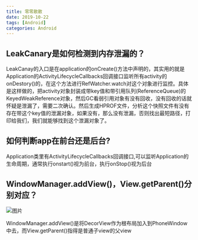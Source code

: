 ```yaml
---
title: 零零散散
date: 2019-10-22
tags: [Android]
categories: Android
---
```



## LeakCanary是如何检测到内存泄漏的？

LeakCanay的入口是在application的onCreate()方法中声明的，其实用的就是Application的ActivityLifecycleCallbacks回调接口监听所有activity的onDestory()的，在这个方法进行RefWatcher.watch对这个对象进行监控。具体是这样做的，把activity对象封装成带key值和带引用队列(ReferenceQueue)的KeyedWeakReference对象，然后GC看弱引用对象有没有回收，没有回收的话就怀疑是泄漏了，需要二次确认。然后生成HPROF文件，分析这个快照文件有没有存在带这个key值的泄漏对象，如果没有，那么没有泄漏，否则找出最短路径，打印给我们，我们就能够找到这个泄漏对象了。

## 如何判断app在前台还是后台?

Application类里有ActivityLifecycleCallbacks回调接口,可以监听Application的生命周期，通常执行onstart()视为前台，执行onStop()视为后台 

## WindowManager.addView()，View.getParent()分别对应？
![图片](https://upload-images.jianshu.io/upload_images/3455436-7d4de90c2048bff4.png?imageMogr2/auto-orient/strip|imageView2/2/w/446/format/webp)

WindowManager.addView()是将DecorView作为根布局加入到PhoneWindow中去，而View.getParent()指得是普通子view的父view







